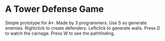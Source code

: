 # A Tower Defense Game
Simple prototype for A*. 
Made by 3 programmers. 
Use S so generate enemies. 
Rightclick to create defenders.
Leftclick to generate walls. 
Press D to watch the carnage.
Press W to see the pathfinding.
